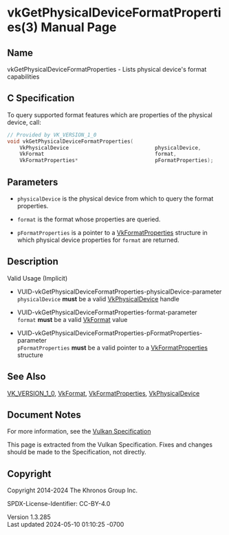 # vkGetPhysicalDeviceFormatProperties(3) Manual Page

## Name

vkGetPhysicalDeviceFormatProperties - Lists physical device's format
capabilities



## <a href="#_c_specification" class="anchor"></a>C Specification

To query supported format features which are properties of the physical
device, call:

``` c
// Provided by VK_VERSION_1_0
void vkGetPhysicalDeviceFormatProperties(
    VkPhysicalDevice                            physicalDevice,
    VkFormat                                    format,
    VkFormatProperties*                         pFormatProperties);
```

## <a href="#_parameters" class="anchor"></a>Parameters

- `physicalDevice` is the physical device from which to query the format
  properties.

- `format` is the format whose properties are queried.

- `pFormatProperties` is a pointer to a
  [VkFormatProperties](https://registry.khronos.org/vulkan/specs/1.3-extensions/man/html/VkFormatProperties.html) structure in which
  physical device properties for `format` are returned.

## <a href="#_description" class="anchor"></a>Description

Valid Usage (Implicit)

- <a
  href="#VUID-vkGetPhysicalDeviceFormatProperties-physicalDevice-parameter"
  id="VUID-vkGetPhysicalDeviceFormatProperties-physicalDevice-parameter"></a>
  VUID-vkGetPhysicalDeviceFormatProperties-physicalDevice-parameter  
  `physicalDevice` **must** be a valid
  [VkPhysicalDevice](https://registry.khronos.org/vulkan/specs/1.3-extensions/man/html/VkPhysicalDevice.html) handle

- <a href="#VUID-vkGetPhysicalDeviceFormatProperties-format-parameter"
  id="VUID-vkGetPhysicalDeviceFormatProperties-format-parameter"></a>
  VUID-vkGetPhysicalDeviceFormatProperties-format-parameter  
  `format` **must** be a valid [VkFormat](https://registry.khronos.org/vulkan/specs/1.3-extensions/man/html/VkFormat.html) value

- <a
  href="#VUID-vkGetPhysicalDeviceFormatProperties-pFormatProperties-parameter"
  id="VUID-vkGetPhysicalDeviceFormatProperties-pFormatProperties-parameter"></a>
  VUID-vkGetPhysicalDeviceFormatProperties-pFormatProperties-parameter  
  `pFormatProperties` **must** be a valid pointer to a
  [VkFormatProperties](https://registry.khronos.org/vulkan/specs/1.3-extensions/man/html/VkFormatProperties.html) structure

## <a href="#_see_also" class="anchor"></a>See Also

[VK_VERSION_1_0](https://registry.khronos.org/vulkan/specs/1.3-extensions/man/html/VK_VERSION_1_0.html), [VkFormat](https://registry.khronos.org/vulkan/specs/1.3-extensions/man/html/VkFormat.html),
[VkFormatProperties](https://registry.khronos.org/vulkan/specs/1.3-extensions/man/html/VkFormatProperties.html),
[VkPhysicalDevice](https://registry.khronos.org/vulkan/specs/1.3-extensions/man/html/VkPhysicalDevice.html)

## <a href="#_document_notes" class="anchor"></a>Document Notes

For more information, see the <a
href="https://registry.khronos.org/vulkan/specs/1.3-extensions/html/vkspec.html#vkGetPhysicalDeviceFormatProperties"
target="_blank" rel="noopener">Vulkan Specification</a>

This page is extracted from the Vulkan Specification. Fixes and changes
should be made to the Specification, not directly.

## <a href="#_copyright" class="anchor"></a>Copyright

Copyright 2014-2024 The Khronos Group Inc.

SPDX-License-Identifier: CC-BY-4.0

Version 1.3.285  
Last updated 2024-05-10 01:10:25 -0700
